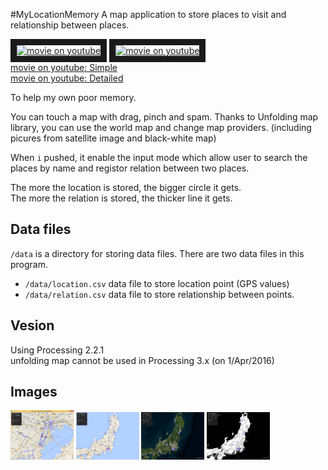 #MyLocationMemory
A map application to store places to visit and relationship between places.

<a href="http://www.youtube.com/watch?feature=player_embedded&v=u9AqzISPj1Q
" target="_blank"><img src="http://img.youtube.com/vi/u9AqzISPj1Q/0.jpg" 
alt="movie on youtube" width=40% border="10" /></a>
<a href="http://www.youtube.com/watch?feature=player_embedded&v=LVD2vRM5D84
" target="_blank"><img src="http://img.youtube.com/vi/LVD2vRM5D84/0.jpg" 
alt="movie on youtube" width=40% border="10" /></a>  
[movie on youtube: Simple](https://www.youtube.com/watch?v=u9AqzISPj1Q)  
[movie on youtube: Detailed](https://www.youtube.com/watch?v=LVD2vRM5D84)  

To help my own poor memory.  

You can touch a map with drag, pinch and spam. Thanks to Unfolding map library, you can use the world map and change map providers. (including picures from satellite image and black-white map)

When `i` pushed, it enable the input mode which allow user to search the places by name and registor relation between two places.  

The more the location is stored, the bigger circle it gets.  
The more the relation is stored, the thicker line it gets.


## Data files
`/data` is a directory for storing data files. There are two data files in this program.

* `/data/location.csv` data file to store location point (GPS values)  
* `/data/relation.csv` data file to store relationship between points.  

## Vesion
Using Processing 2.2.1  
unfolding map cannot be used in Processing 3.x (on 1/Apr/2016)

## Images

<a><img src="https://github.com/matzTada/MyLocationMemory/blob/master/image/pic01.jpg" alt="" width=20%></a>
<a><img src="https://github.com/matzTada/MyLocationMemory/blob/master/image/pic02.jpg" alt="" width=20%></a>
<a><img src="https://github.com/matzTada/MyLocationMemory/blob/master/image/pic03.jpg" alt="" width=20%></a>
<a><img src="https://github.com/matzTada/MyLocationMemory/blob/master/image/pic04.jpg" alt="" width=20%></a>

